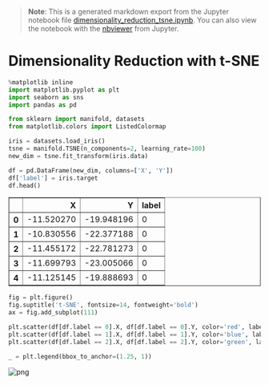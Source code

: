 >**Note**: This is a generated markdown export from the Jupyter notebook file [dimensionality_reduction_tsne.ipynb](dimensionality_reduction_tsne.ipynb).
>You can also view the notebook with the [nbviewer](https://nbviewer.jupyter.org/github/rueedlinger/machine-learning-snippets/blob/master/notebooks/unsupervised/dimensionality_reduction/tsne/dimensionality_reduction_tsne.ipynb) from Jupyter. 

# Dimensionality Reduction with t-SNE


```python
%matplotlib inline
import matplotlib.pyplot as plt
import seaborn as sns
import pandas as pd

from sklearn import manifold, datasets
from matplotlib.colors import ListedColormap

```


```python
iris = datasets.load_iris()
tsne = manifold.TSNE(n_components=2, learning_rate=100)
new_dim = tsne.fit_transform(iris.data)
```


```python
df = pd.DataFrame(new_dim, columns=['X', 'Y'])
df['label'] = iris.target
df.head()
```




<div>
<table border="1" class="dataframe">
  <thead>
    <tr style="text-align: right;">
      <th></th>
      <th>X</th>
      <th>Y</th>
      <th>label</th>
    </tr>
  </thead>
  <tbody>
    <tr>
      <th>0</th>
      <td>-11.520270</td>
      <td>-19.948196</td>
      <td>0</td>
    </tr>
    <tr>
      <th>1</th>
      <td>-10.830556</td>
      <td>-22.377188</td>
      <td>0</td>
    </tr>
    <tr>
      <th>2</th>
      <td>-11.455172</td>
      <td>-22.781273</td>
      <td>0</td>
    </tr>
    <tr>
      <th>3</th>
      <td>-11.699793</td>
      <td>-23.005066</td>
      <td>0</td>
    </tr>
    <tr>
      <th>4</th>
      <td>-11.125145</td>
      <td>-19.888693</td>
      <td>0</td>
    </tr>
  </tbody>
</table>
</div>




```python
fig = plt.figure()
fig.suptitle('t-SNE', fontsize=14, fontweight='bold')
ax = fig.add_subplot(111)

plt.scatter(df[df.label == 0].X, df[df.label == 0].Y, color='red', label=iris.target_names[0])
plt.scatter(df[df.label == 1].X, df[df.label == 1].Y, color='blue', label=iris.target_names[1])
plt.scatter(df[df.label == 2].X, df[df.label == 2].Y, color='green', label=iris.target_names[2])

_ = plt.legend(bbox_to_anchor=(1.25, 1))
```


    
![png](dimensionality_reduction_tsne_files/dimensionality_reduction_tsne_4_0.png)
    
